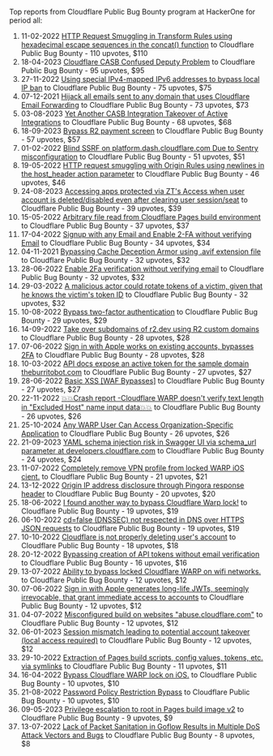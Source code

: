 Top reports from Cloudflare Public Bug Bounty program at HackerOne for period all:

1. 11-02-2022 [HTTP Request Smuggling in Transform Rules using hexadecimal escape sequences in the concat() function](https://hackerone.com/reports/1478633) to Cloudflare Public Bug Bounty - 110 upvotes, $110
2. 18-04-2023 [Cloudflare CASB Confused Deputy Problem](https://hackerone.com/reports/1952124) to Cloudflare Public Bug Bounty - 95 upvotes, $95
3. 27-11-2022 [Using special IPv4-mapped IPv6 addresses to bypass local IP ban](https://hackerone.com/reports/1785260) to Cloudflare Public Bug Bounty - 75 upvotes, $75
4. 07-12-2021 [Hijack all emails sent to any domain that uses Cloudflare Email Forwarding](https://hackerone.com/reports/1419341) to Cloudflare Public Bug Bounty - 73 upvotes, $73
5. 03-08-2023 [Yet Another CASB Integration Takeover of Active Integrations](https://hackerone.com/reports/2094346) to Cloudflare Public Bug Bounty - 68 upvotes, $68
6. 18-09-2023 [Bypass R2 payment screen](https://hackerone.com/reports/2170559) to Cloudflare Public Bug Bounty - 57 upvotes, $57
7. 01-02-2022 [Blind SSRF on platform.dash.cloudflare.com Due to Sentry misconfiguration](https://hackerone.com/reports/1467044) to Cloudflare Public Bug Bounty - 51 upvotes, $51
8. 19-05-2022 [HTTP request smuggling with Origin Rules using newlines in the host_header action parameter](https://hackerone.com/reports/1575912) to Cloudflare Public Bug Bounty - 46 upvotes, $46
9. 24-08-2023 [Accessing apps protected via ZT's Access when user account is deleted/disabled even after clearing user session/seat](https://hackerone.com/reports/2122690) to Cloudflare Public Bug Bounty - 39 upvotes, $39
10. 15-05-2022 [Arbitrary file read from Cloudflare Pages build environment](https://hackerone.com/reports/1570874) to Cloudflare Public Bug Bounty - 37 upvotes, $37
11. 17-04-2022 [Signup with any Email and Enable 2-FA without verifying Email](https://hackerone.com/reports/1543259) to Cloudflare Public Bug Bounty - 34 upvotes, $34
12. 04-11-2021 [Bypassing Cache Deception Armor using .avif extension file](https://hackerone.com/reports/1391635) to Cloudflare Public Bug Bounty - 32 upvotes, $32
13. 28-06-2022 [Enable 2Fa verification without verifying email](https://hackerone.com/reports/1618021) to Cloudflare Public Bug Bounty - 32 upvotes, $32
14. 29-03-2022 [A malicious actor could rotate tokens of a victim, given that he knows the victim's token ID](https://hackerone.com/reports/1525309) to Cloudflare Public Bug Bounty - 32 upvotes, $32
15. 10-08-2022 [Bypass two-factor authentication](https://hackerone.com/reports/1664974) to Cloudflare Public Bug Bounty - 29 upvotes, $29
16. 14-09-2022 [Take over subdomains of r2.dev using R2 custom domains](https://hackerone.com/reports/1700276) to Cloudflare Public Bug Bounty - 28 upvotes, $28
17. 07-06-2022 [Sign in with Apple works on existing accounts, bypasses 2FA](https://hackerone.com/reports/1593404) to Cloudflare Public Bug Bounty - 28 upvotes, $28
18. 10-03-2022 [API docs expose an active token for the sample domain theburritobot.com](https://hackerone.com/reports/1507412) to Cloudflare Public Bug Bounty - 27 upvotes, $27
19. 28-06-2022 [Basic XSS [WAF Bypasses]](https://hackerone.com/reports/1615743) to Cloudflare Public Bug Bounty - 27 upvotes, $27
20. 22-11-2022 [💥💥Crash report -Cloudflare WARP doesn't verify text length in "Excluded Host" name input data💥💥](https://hackerone.com/reports/1781096) to Cloudflare Public Bug Bounty - 26 upvotes, $26
21. 25-10-2024 [Any WARP User Can Access Organization-Specific Application](https://hackerone.com/reports/2802817) to Cloudflare Public Bug Bounty - 26 upvotes, $26
22. 21-09-2023 [YAML schema injection risk in Swagger UI via schema_url parameter at developers.cloudflare.com](https://hackerone.com/reports/2174818) to Cloudflare Public Bug Bounty - 24 upvotes, $24
23. 11-07-2022 [Completely remove VPN profile from locked WARP iOS cient.](https://hackerone.com/reports/1633231) to Cloudflare Public Bug Bounty - 21 upvotes, $21
24. 13-12-2022 [Origin IP address disclosure through Pingora response header](https://hackerone.com/reports/1803659) to Cloudflare Public Bug Bounty - 20 upvotes, $20
25. 18-06-2022 [I found another way to bypass Cloudflare Warp lock!](https://hackerone.com/reports/1605847) to Cloudflare Public Bug Bounty - 19 upvotes, $19
26. 06-10-2022 [cd=false (DNSSEC) not respected in DNS over HTTPS JSON requests](https://hackerone.com/reports/1724464) to Cloudflare Public Bug Bounty - 19 upvotes, $19
27. 10-10-2022 [Cloudflare is not properly deleting user's account](https://hackerone.com/reports/1728292) to Cloudflare Public Bug Bounty - 18 upvotes, $18
28. 20-12-2022 [Bypassing creation of  API tokens without email verification](https://hackerone.com/reports/1812705) to Cloudflare Public Bug Bounty - 16 upvotes, $16
29. 13-07-2022 [Ability to bypass locked Cloudflare WARP on wifi networks.](https://hackerone.com/reports/1635748) to Cloudflare Public Bug Bounty - 12 upvotes, $12
30. 07-06-2022 [Sign in with Apple generates long-life JWTs, seemingly irrevocable, that grant immediate access to accounts](https://hackerone.com/reports/1593413) to Cloudflare Public Bug Bounty - 12 upvotes, $12
31. 04-07-2022 [Misconfigured build on websites "abuse.cloudflare.com"](https://hackerone.com/reports/1624911) to Cloudflare Public Bug Bounty - 12 upvotes, $12
32. 06-01-2023 [Session mismatch leading to potential account takeover (local access required)](https://hackerone.com/reports/1825227) to Cloudflare Public Bug Bounty - 12 upvotes, $12
33. 29-10-2022 [Extraction of Pages build scripts, config values, tokens, etc. via symlinks](https://hackerone.com/reports/1754811) to Cloudflare Public Bug Bounty - 11 upvotes, $11
34. 16-04-2022 [Bypass Cloudflare WARP lock on iOS.](https://hackerone.com/reports/1542450) to Cloudflare Public Bug Bounty - 10 upvotes, $10
35. 21-08-2022 [Password Policy Restriction Bypass](https://hackerone.com/reports/1675730) to Cloudflare Public Bug Bounty - 10 upvotes, $10
36. 09-05-2023 [Privilege escalation to root in Pages build image v2](https://hackerone.com/reports/1979372) to Cloudflare Public Bug Bounty - 9 upvotes, $9
37. 13-07-2022 [Lack of Packet Sanitation in Goflow Results in Multiple DoS Attack Vectors and Bugs](https://hackerone.com/reports/1636320) to Cloudflare Public Bug Bounty - 8 upvotes, $8
